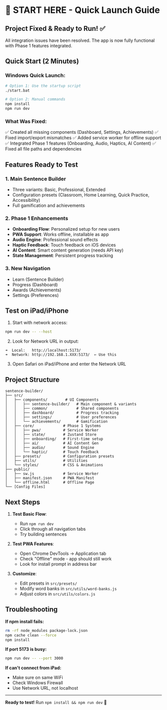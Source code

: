 # 🚀 START HERE - Quick Launch Guide

## Project Fixed & Ready to Run! ✅

All integration issues have been resolved. The app is now fully functional with Phase 1 features integrated.

## Quick Start (2 Minutes)

### Windows Quick Launch:
```bash
# Option 1: Use the startup script
./start.bat

# Option 2: Manual commands
npm install
npm run dev
```

### What Was Fixed:
✅ Created all missing components (Dashboard, Settings, Achievements)
✅ Fixed import/export mismatches
✅ Added service worker for offline support
✅ Integrated Phase 1 features (Onboarding, Audio, Haptics, AI Content)
✅ Fixed all file paths and dependencies

## Features Ready to Test

### 1. Main Sentence Builder
- Three variants: Basic, Professional, Extended
- Configuration presets (Classroom, Home Learning, Quick Practice, Accessibility)
- Full gamification and achievements

### 2. Phase 1 Enhancements
- **Onboarding Flow**: Personalized setup for new users
- **PWA Support**: Works offline, installable as app
- **Audio Engine**: Professional sound effects
- **Haptic Feedback**: Touch feedback on iOS devices
- **AI Content**: Smart content generation (needs API key)
- **State Management**: Persistent progress tracking

### 3. New Navigation
- Learn (Sentence Builder)
- Progress (Dashboard)
- Awards (Achievements)
- Settings (Preferences)

## Test on iPad/iPhone

1. Start with network access:
```bash
npm run dev -- --host
```

2. Look for Network URL in output:
```
➜  Local:   http://localhost:5173/
➜  Network: http://192.168.1.XXX:5173/  ← Use this
```

3. Open Safari on iPad/iPhone and enter the Network URL

## Project Structure

```
sentence-builder/
├── src/
│   ├── components/        # UI Components
│   │   ├── sentence-builder/   # Main component & variants
│   │   ├── common/             # Shared components
│   │   ├── dashboard/          # Progress tracking
│   │   ├── settings/           # User preferences
│   │   └── achievements/       # Gamification
│   ├── core/             # Phase 1 Systems
│   │   ├── pwa/          # Service Worker
│   │   ├── state/        # Zustand Store
│   │   ├── onboarding/   # First-time setup
│   │   ├── ai/           # AI Content Gen
│   │   ├── audio/        # Sound Engine
│   │   └── haptic/       # Touch Feedback
│   ├── presets/          # Configuration presets
│   ├── utils/            # Utilities
│   └── styles/           # CSS & Animations
├── public/
│   ├── sw.js             # Service Worker
│   ├── manifest.json     # PWA Manifest
│   └── offline.html      # Offline Page
└── [Config Files]
```

## Next Steps

1. **Test Basic Flow**:
   - Run `npm run dev`
   - Click through all navigation tabs
   - Try building sentences

2. **Test PWA Features**:
   - Open Chrome DevTools → Application tab
   - Check "Offline" mode - app should still work
   - Look for install prompt in address bar

3. **Customize**:
   - Edit presets in `src/presets/`
   - Modify word banks in `src/utils/word-banks.js`
   - Adjust colors in `src/utils/colors.js`

## Troubleshooting

**If npm install fails:**
```bash
rm -rf node_modules package-lock.json
npm cache clean --force
npm install
```

**If port 5173 is busy:**
```bash
npm run dev -- --port 3000
```

**If can't connect from iPad:**
- Make sure on same WiFi
- Check Windows Firewall
- Use Network URL, not localhost

---

**Ready to test!** Run `npm install && npm run dev` 🎉